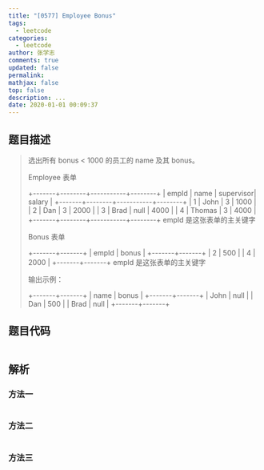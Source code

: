 ```yaml
---
title: "[0577] Employee Bonus"
tags:
  - leetcode
categories:
  - leetcode
author: 张学志
comments: true
updated: false
permalink:
mathjax: false
top: false
description: ...
date: 2020-01-01 00:09:37
---
```


## 题目描述

> 选出所有 bonus < 1000 的员工的 name 及其 bonus。 
> 
> Employee 表单 
> 
> +-------+--------+-----------+--------+
> | empId |  name  | supervisor| salary |
> +-------+--------+-----------+--------+
> |   1   | John   |  3        | 1000   |
> |   2   | Dan    |  3        | 2000   |
> |   3   | Brad   |  null     | 4000   |
> |   4   | Thomas |  3        | 4000   |
> +-------+--------+-----------+--------+
> empId 是这张表单的主关键字
> 
> 
> Bonus 表单 
> 
> +-------+-------+
> | empId | bonus |
> +-------+-------+
> | 2     | 500   |
> | 4     | 2000  |
> +-------+-------+
> empId 是这张表单的主关键字
> 
> 
> 输出示例： 
> 
> +-------+-------+
> | name  | bonus |
> +-------+-------+
> | John  | null  |
> | Dan   | 500   |
> | Brad  | null  |
> +-------+-------+
> 
> 

## 题目代码

```cpp

```

## 解析

### 方法一

```cpp

```

### 方法二

```cpp

```

### 方法三

```cpp

```

